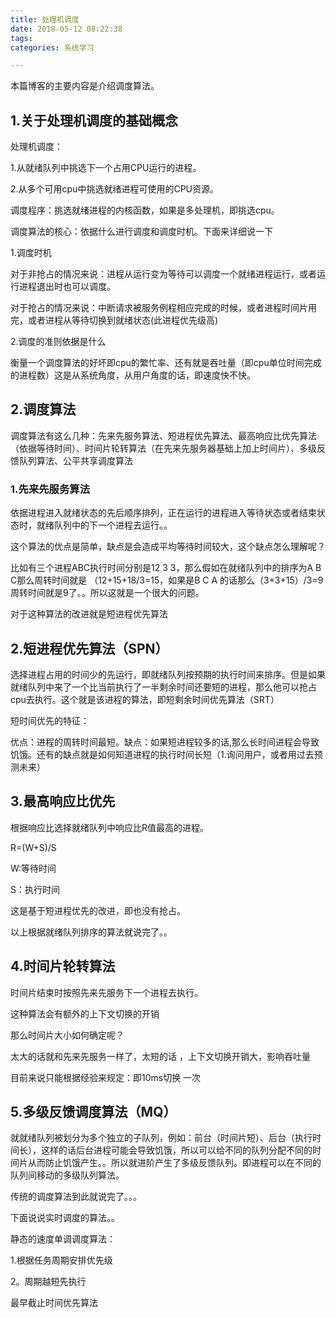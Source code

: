 ```yaml
---
title: 处理机调度
date: 2018-05-12 08:22:38
tags:
categories: 系统学习

---
```


本篇博客的主要内容是介绍调度算法。

## 1.关于处理机调度的基础概念
<!--more-->
处理机调度：

1.从就绪队列中挑选下一个占用CPU运行的进程。

2.从多个可用cpu中挑选就绪进程可使用的CPU资源。

调度程序：挑选就绪进程的内核函数，如果是多处理机，即挑选cpu。

调度算法的核心：依据什么进行调度和调度时机。下面来详细说一下

1.调度时机

对于非抢占的情况来说：进程从运行变为等待可以调度一个就绪进程运行，或者运行进程退出时也可以调度。

对于抢占的情况来说：中断请求被服务例程相应完成的时候，或者进程时间片用完，或者进程从等待切换到就绪状态(此进程优先级高)

2.调度的准则依据是什么

衡量一个调度算法的好坏即cpu的繁忙率、还有就是吞吐量（即cpu单位时间完成的进程数）这是从系统角度，从用户角度的话，即速度快不快。

## 2.调度算法

调度算法有这么几种：先来先服务算法、短进程优先算法、最高响应比优先算法（依据等待时间）、时间片轮转算法（在先来先服务器基础上加上时间片）、多级反馈队列算法、公平共享调度算法

### 1.先来先服务算法

依据进程进入就绪状态的先后顺序排列，正在运行的进程进入等待状态或者结束状态时，就绪队列中的下一个进程去运行。。

这个算法的优点是简单，缺点是会造成平均等待时间较大，这个缺点怎么理解呢？

比如有三个进程ABC执行时间分别是12 3 3，那么假如在就绪队列中的排序为A B C那么周转时间就是 （12+15+18/3=15，如果是B C A 的话那么（3+3+15）/3=9周转时间就是9了。。所以这就是一个很大的问题。

对于这种算法的改进就是短进程优先算法

## 2.短进程优先算法（SPN）

选择进程占用的时间少的先运行，即就绪队列按预期的执行时间来排序。但是如果就绪队列中来了一个比当前执行了一半剩余时间还要短的进程，那么他可以抢占cpu去执行。这个就是该进程的算法，即短剩余时间优先算法（SRT）

短时间优先的特征：

优点：进程的周转时间最短。缺点：如果短进程较多的话,那么长时间进程会导致饥饿。还有的缺点就是如何知道进程的执行时间长短（1.询问用户，或者用过去预测未来）

## 3.最高响应比优先

根据响应比选择就绪队列中响应比R值最高的进程。

R=(W+S)/S

W:等待时间

S：执行时间

这是基于短进程优先的改进，即也没有抢占。

以上根据就绪队列排序的算法就说完了。。

## 4.时间片轮转算法

时间片结束时按照先来先服务下一个进程去执行。

这种算法会有额外的上下文切换的开销

那么时间片大小如何确定呢？

太大的话就和先来先服务一样了，太短的话 ，上下文切换开销大，影响吞吐量

目前来说只能根据经验来规定：即10ms切换 一次

## 5.多级反馈调度算法（MQ）

就就绪队列被划分为多个独立的子队列，例如：前台（时间片短）、后台（执行时间长），这样的话后台进程可能会导致饥饿，所以可以给不同的队列分配不同的时间片从而防止饥饿产生。。所以就进阶产生了多级反馈队列。即进程可以在不同的队列间移动的多级队列算法。

传统的调度算法到此就说完了。。。

下面说说实时调度的算法。。

静态的速度单调调度算法：

1.根据任务周期安排优先级

2。周期越短先执行

最早截止时间优先算法


